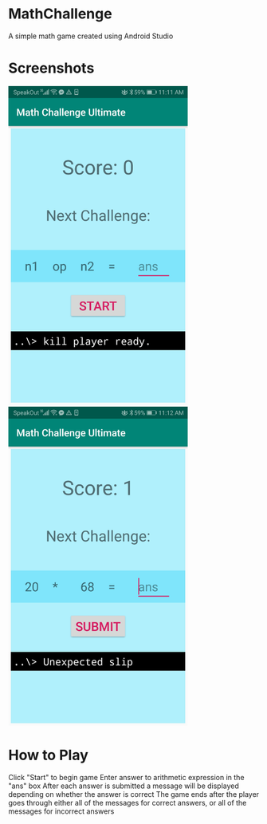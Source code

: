 # MathChallenge
A simple math game created using Android Studio

# Screenshots
<img src="Screenshot_20190113-111139.jpg" width="360" height="640"></img>
<img src="Screenshot_20190113-111213.jpg" width="360" height="640"></img>

# How to Play
Click "Start" to begin game
Enter answer to arithmetic expression in the "ans" box
After each answer is submitted a message will be displayed depending on whether the answer is correct
The game ends after the player goes through either all of the messages for correct answers, or all of the messages for incorrect answers
